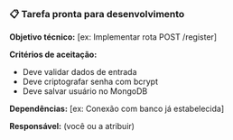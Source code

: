 ### 📋 Tarefa pronta para desenvolvimento

**Objetivo técnico:** [ex: Implementar rota POST /register]

**Critérios de aceitação:**
- Deve validar dados de entrada
- Deve criptografar senha com bcrypt
- Deve salvar usuário no MongoDB

**Dependências:** [ex: Conexão com banco já estabelecida]

**Responsável:** (você ou a atribuir)
